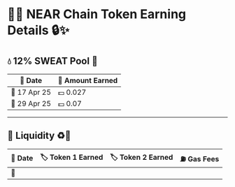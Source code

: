 # 🚀🌐 NEAR Chain Token Earning Details 🔒✨

## 💧 12% SWEAT Pool 🌊
| 📅 Date        |   💸 Amount Earned   |
|----------------|-----------------------|
| 📆  17 Apr 25  | 💵     0.027         |
| 📆  29 Apr 25  | 💵     0.07          |

---

## 🔄 Liquidity ♻️💱
| 📅 Date        | 🏷️ Token 1 Earned  | 🏷️ Token 2 Earned   | ⛽ Gas Fees       |
|----------------|---------------------|---------------------|-------------------|
| 📆             |                     |                     |                   |
